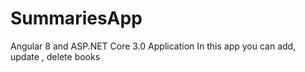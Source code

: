 # SummariesApp
Angular 8 and ASP.NET Core 3.0 Application
In this app you can add, update , delete books

